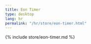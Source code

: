 ```yaml
---
title: Eon Timer
type: desktop
lang: hr
permalink: "/hr/store/eon-timer.html"
---
```


{% include store/eon-timer.md %}
  
